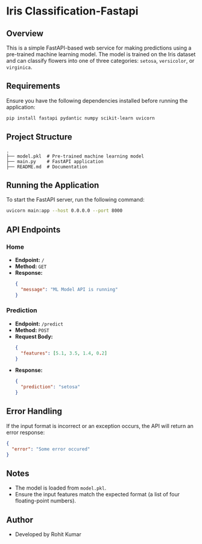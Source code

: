 # Iris Classification-Fastapi
 

## Overview
This is a simple FastAPI-based web service for making predictions using a pre-trained machine learning model. The model is trained on the Iris dataset and can classify flowers into one of three categories: `setosa`, `versicolor`, or `virginica`.

## Requirements
Ensure you have the following dependencies installed before running the application:

```bash
pip install fastapi pydantic numpy scikit-learn uvicorn
```

## Project Structure
```
.
├── model.pkl  # Pre-trained machine learning model
├── main.py    # FastAPI application
├── README.md  # Documentation
```

## Running the Application
To start the FastAPI server, run the following command:

```bash
uvicorn main:app --host 0.0.0.0 --port 8000
```

## API Endpoints

### Home
- **Endpoint:** `/`
- **Method:** `GET`
- **Response:**
  ```json
  {
    "message": "ML Model API is running"
  }
  ```

### Prediction
- **Endpoint:** `/predict`
- **Method:** `POST`
- **Request Body:**
  ```json
  {
    "features": [5.1, 3.5, 1.4, 0.2]
  }
  ```
- **Response:**
  ```json
  {
    "prediction": "setosa"
  }
  ```

## Error Handling
If the input format is incorrect or an exception occurs, the API will return an error response:
```json
{
  "error": "Some error occured"
}
```

## Notes
- The model is loaded from `model.pkl`.
- Ensure the input features match the expected format (a list of four floating-point numbers).

## Author
- Developed by Rohit Kumar

